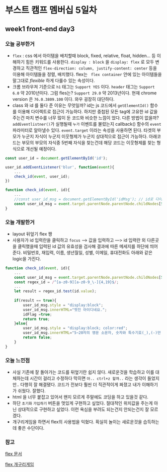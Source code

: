 # 부스트 캠프 멤버십 5일차 

## week1 front-end day3



### 오늘 공부한거 

- `flex` : css 에서 아이템을 배치할때 block, fixed, relative, float, hidden… 등 이해하기 힘든 키워드를 사용한다. `display : block` 을 `display: flex` 로 모두 변경하고 직관적인 `flex-direction: column, justify-content: center` 등을 이용해 아이템들을 정렬, 배치했다. flex는 ` flex container`  안에 있는 아이템들을 말그대로 *flexible* 하게 다룰수 있는 속성이다. 
- 크롬 브라우져 기준으로 `h1` 태그는 `Support YES` 이다. `header` 태그는 `Support 6.0` 약 2010년이다. 그럼 fles는? `Support 29.0` 약 2013년이다. 현재 chrome version 은 `76.0.3809.100` 이다. 와우 굉장히 대단하다.
- class 와 id 를 둘다 준 이유는 무엇일까? id는 js 코드에서 `getElementId()` 함수를 이용해 다이렉트로 접근이 가능하다. 하지만 중첩된 모든 tag에 고유한 id 값을 주는건 마치 변수를 너무 많이 둔 코드와 비슷한 느낌이 었다. 다른 방법이 없을까? `addEventlistner()`가 실행될때 `누가` 이벤트를 불렀는지 callback() 함수의 `event`파라미터로 알아낼수 있다. `event.target` 이라는 속성을 사용하면 된다. 타겟의 부모가 누군지 자식이 누군지 이웃형제가 누군지 상대적으로 접근이 가능하다. 아래코드는 부모의 부모의 자식중 5번째 자식을 찾는건데 해당 코드는 이웃형제를 찾는 형식으로 개선될 예정이다. 

```javascript
const user_id = document.getElementById('id');

user_id.addEventListener('blur', function(event){
    ...
    check_id(event, user_id);
})

function check_id(event, id){
    ...
    //const user_id_msg = document.getElementById('idMsg'); // id로 다이렉트 접근
    const user_id_msg = event.target.parentNode.parentNode.childNodes[5];
}
```



### 오늘 개발한거 

- layout 뒤엎기 flex 짱
- 사용자가 id 입력란을 클릭하고 `focus` —> 값을 입력하고 —> id 입력란 외 다른곳을 클릭했을때 입력된 id 값의 유효성을 검사해 결과에 따른 메세지를 하단에 띄어준다. 비밀번호, 재입력, 이름, 생년월일, 성별, 이메일, 휴대전화도 아래와 같은 logic을 가진다. 

```javascript
function check_id(event, id){
    ...
    const user_id_msg = event.target.parentNode.parentNode.childNodes[5];
    const regex_id = /^[a-z0-9][a-z0-9_\-]{4,19}$/;
	...
    let result = regex_id.test(id.value);
    
    if(result == true){
        user_id_msg.style = "display:block";
        user_id_msg.innerHTML="멋진 아이디네요.";
        idFlag =true;
        return true;
    }else{
        user_id_msg.style = "display:block; color:red";
        user_id_msg.innerHTML="5~20자의 영문 소문자, 숫자와 특수기호(_),(-)만 사용 가능합니다.";
        return false;
    }
}
```



### 오늘 느낀점 

- 사실 기존에 잘 돌아가는 코드를 뒤엎기란 쉽지 않다. 새로운것을 학습하고 이를 대체하는데 시간이 걸리고 수정하다 막히면 `아.. ctrl+z 할까..` 라는 생각이 들었지만.. 다행히 잘 해결됐다. 코드가 전보다 훨씬 더 직관적이게 짜졌고 내가 이해하기가 쉬웠다. 잘했다. 
- html 을 너무 붙잡고 있어서 왠지 모르게 주말에도 코딩을 하고 있을것 같다. 
- 하단 `초기화` `가입하기` 버튼을 멋있게 구현하고 싶었다. 절대적인 위치값을 주는게 아닌 상대적으로 구현하고 싶었다. 이런 욕심을 부려도 되는건지 안되는건지 잘 모르겠다. 
- 개구리게임을 하면서 flex의 사용법을 익혔다. 획실히 놀이는 새로운것을 습득하는데 좋은 수단이다. 

### 참고

[flex 문서](<https://css-tricks.com/snippets/css/a-guide-to-flexbox/>)

[flex 개구리게임](<https://flexboxfroggy.com/#ko>)

